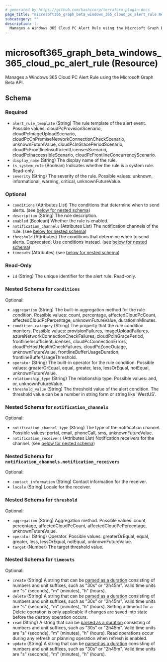 ```yaml
---
# generated by https://github.com/hashicorp/terraform-plugin-docs
page_title: "microsoft365_graph_beta_windows_365_cloud_pc_alert_rule Resource - terraform-provider-microsoft365"
subcategory: ""
description: |-
  Manages a Windows 365 Cloud PC Alert Rule using the Microsoft Graph Beta API.
---
```


# microsoft365_graph_beta_windows_365_cloud_pc_alert_rule (Resource)

Manages a Windows 365 Cloud PC Alert Rule using the Microsoft Graph Beta API.



<!-- schema generated by tfplugindocs -->
## Schema

### Required

- `alert_rule_template` (String) The rule template of the alert event. Possible values: cloudPcProvisionScenario, cloudPcImageUploadScenario, cloudPcOnPremiseNetworkConnectionCheckScenario, unknownFutureValue, cloudPcInGracePeriodScenario, cloudPcFrontlineInsufficientLicensesScenario, cloudPcInaccessibleScenario, cloudPcFrontlineConcurrencyScenario.
- `display_name` (String) The display name of the rule.
- `is_system_rule` (Boolean) Indicates whether the rule is a system rule. Read-only.
- `severity` (String) The severity of the rule. Possible values: unknown, informational, warning, critical, unknownFutureValue.

### Optional

- `conditions` (Attributes List) The conditions that determine when to send alerts. (see [below for nested schema](#nestedatt--conditions))
- `description` (String) The rule description.
- `enabled` (Boolean) Whether the rule is enabled.
- `notification_channels` (Attributes List) The notification channels of the rule. (see [below for nested schema](#nestedatt--notification_channels))
- `threshold` (Attributes) The conditions that determine when to send alerts. Deprecated. Use conditions instead. (see [below for nested schema](#nestedatt--threshold))
- `timeouts` (Attributes) (see [below for nested schema](#nestedatt--timeouts))

### Read-Only

- `id` (String) The unique identifier for the alert rule. Read-only.

<a id="nestedatt--conditions"></a>
### Nested Schema for `conditions`

Optional:

- `aggregation` (String) The built-in aggregation method for the rule condition. Possible values: count, percentage, affectedCloudPcCount, affectedCloudPcPercentage, unknownFutureValue, durationInMinutes.
- `condition_category` (String) The property that the rule condition monitors. Possible values: provisionFailures, imageUploadFailures, azureNetworkConnectionCheckFailures, cloudPcInGracePeriod, frontlineInsufficientLicenses, cloudPcConnectionErrors, cloudPcHostHealthCheckFailures, cloudPcZoneOutage, unknownFutureValue, frontlineBufferUsageDuration, frontlineBufferUsageThreshold.
- `operator` (String) The built-in operator for the rule condition. Possible values: greaterOrEqual, equal, greater, less, lessOrEqual, notEqual, unknownFutureValue.
- `relationship_type` (String) The relationship type. Possible values: and, or, unknownFutureValue.
- `threshold_value` (String) The threshold value of the alert condition. The threshold value can be a number in string form or string like 'WestUS'.


<a id="nestedatt--notification_channels"></a>
### Nested Schema for `notification_channels`

Optional:

- `notification_channel_type` (String) The type of the notification channel. Possible values: portal, email, phoneCall, sms, unknownFutureValue.
- `notification_receivers` (Attributes List) Notification receivers for the channel. (see [below for nested schema](#nestedatt--notification_channels--notification_receivers))

<a id="nestedatt--notification_channels--notification_receivers"></a>
### Nested Schema for `notification_channels.notification_receivers`

Optional:

- `contact_information` (String) Contact information for the receiver.
- `locale` (String) Locale for the receiver.



<a id="nestedatt--threshold"></a>
### Nested Schema for `threshold`

Optional:

- `aggregation` (String) Aggregation method. Possible values: count, percentage, affectedCloudPcCount, affectedCloudPcPercentage, unknownFutureValue.
- `operator` (String) Operator. Possible values: greaterOrEqual, equal, greater, less, lessOrEqual, notEqual, unknownFutureValue.
- `target` (Number) The target threshold value.


<a id="nestedatt--timeouts"></a>
### Nested Schema for `timeouts`

Optional:

- `create` (String) A string that can be [parsed as a duration](https://pkg.go.dev/time#ParseDuration) consisting of numbers and unit suffixes, such as "30s" or "2h45m". Valid time units are "s" (seconds), "m" (minutes), "h" (hours).
- `delete` (String) A string that can be [parsed as a duration](https://pkg.go.dev/time#ParseDuration) consisting of numbers and unit suffixes, such as "30s" or "2h45m". Valid time units are "s" (seconds), "m" (minutes), "h" (hours). Setting a timeout for a Delete operation is only applicable if changes are saved into state before the destroy operation occurs.
- `read` (String) A string that can be [parsed as a duration](https://pkg.go.dev/time#ParseDuration) consisting of numbers and unit suffixes, such as "30s" or "2h45m". Valid time units are "s" (seconds), "m" (minutes), "h" (hours). Read operations occur during any refresh or planning operation when refresh is enabled.
- `update` (String) A string that can be [parsed as a duration](https://pkg.go.dev/time#ParseDuration) consisting of numbers and unit suffixes, such as "30s" or "2h45m". Valid time units are "s" (seconds), "m" (minutes), "h" (hours).
